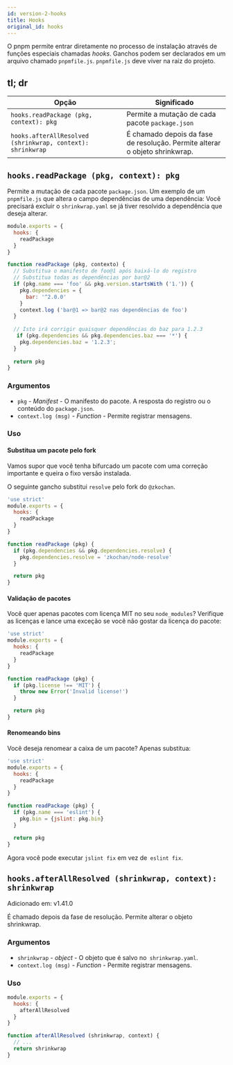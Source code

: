 ```yaml
---
id: version-2-hooks
title: Hooks
original_id: hooks
---
```


O pnpm permite entrar diretamente no processo de instalação através de funções especiais chamadas *hooks*.
Ganchos podem ser declarados em um arquivo chamado `pnpmfile.js`. `pnpmfile.js` deve viver na raiz do projeto.

## tl; dr

| Opção | Significado |
| - | - |
| `hooks.readPackage (pkg, context): pkg `| Permite a mutação de cada pacote `package.json` |
| `hooks.afterAllResolved (shrinkwrap, context): shrinkwrap` | É chamado depois da fase de resolução. Permite alterar o objeto shrinkwrap. |

## `hooks.readPackage (pkg, context): pkg`

Permite a mutação de cada pacote `package.json`.
Um exemplo de um `pnpmfile.js` que altera o campo dependências de uma dependência:
Você precisará excluir o `shrinkwrap.yaml` se já tiver resolvido a dependência que deseja alterar.

```js
module.exports = {
  hooks: {
    readPackage
  }
}

function readPackage (pkg, contexto) {
  // Substitua o manifesto de foo@1 após baixá-lo do registro
  // Substitua todas as dependências por bar@2
  if (pkg.name === 'foo' && pkg.version.startsWith ('1.')) {
    pkg.dependencies = {
      bar: '^2.0.0'
    }
    context.log ('bar@1 => bar@2 nas dependências de foo')
  }
  
  // Isto irá corrigir quaisquer dependências do baz para 1.2.3
   if (pkg.dependencies && pkg.dependencies.baz === '*') {
    pkg.dependencies.baz = '1.2.3';
  }
  
  return pkg
}
```

### Argumentos

* `pkg` - _Manifest_ - O manifesto do pacote. A resposta do registro ou o conteúdo do `package.json`.
* `context.log (msg)` - _Function_ - Permite registrar mensagens.

### Uso

#### Substitua um pacote pelo fork

Vamos supor que você tenha bifurcado um pacote com uma correção importante e queira o fixo
versão instalada.

O seguinte gancho substitui `resolve` pelo fork do `@zkochan`.

```js
'use strict'
module.exports = {
  hooks: {
    readPackage
  }
}

function readPackage (pkg) {
  if (pkg.dependencies && pkg.dependencies.resolve) {
    pkg.dependencies.resolve = 'zkochan/node-resolve'
  }

  return pkg
}
```

#### Validação de pacotes

Você quer apenas pacotes com licença MIT no seu `node_modules`? Verifique as licenças
e lance uma exceção se você não gostar da licença do pacote:

```js
'use strict'
module.exports = {
  hooks: {
    readPackage
  }
}

function readPackage (pkg) {
  if (pkg.license !== 'MIT') {
    throw new Error('Invalid license!')
  }

  return pkg
}
```

#### Renomeando bins

Você deseja renomear a caixa de um pacote? Apenas substitua:

```js
'use strict'
module.exports = {
  hooks: {
    readPackage
  }
}

function readPackage (pkg) {
  if (pkg.name === 'eslint') {
    pkg.bin = {jslint: pkg.bin}
  }

  return pkg
}
```

Agora você pode executar `jslint fix` em vez de` eslint fix`.

## `hooks.afterAllResolved (shrinkwrap, context): shrinkwrap`

Adicionado em: v1.41.0

É chamado depois da fase de resolução. Permite alterar o objeto shrinkwrap.

### Argumentos

* `shrinkwrap` - _object_ - O objeto que é salvo no` shrinkwrap.yaml`.
* `context.log (msg)` - _Function_ - Permite registrar mensagens.

### Uso

```js
module.exports = {
  hooks: {
    afterAllResolved
  }
}

function afterAllResolved (shrinkwrap, context) {
  // ...
  return shrinkwrap
}
```